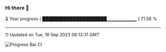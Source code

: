 ### Hi there 👋

⏳ Year progress { █████████████████████▁▁▁▁▁▁▁▁▁ } 71.58 %

---

⏰ Updated on Tue, 19 Sep 2023 06:13:31 GMT

![Progress Bar CI](https://github.com/liununu/liununu/workflows/Progress%20Bar%20CI/badge.svg)
